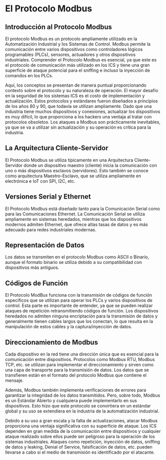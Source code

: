 # El Protocolo Modbus

## Introducción al Protocolo Modbus

El protocolo Modbus es un protocolo ampliamente utilizado en la Automatización Industrial y los Sistemas de Control. Modbus permite la comunicación entre varios dispositivos como controladores lógicos programables (PLCs), sensores, actuadores y otros dispositivos industriales. Comprender el Protocolo Modbus es esencial, ya que este es el protocolo de comunicación más utilizado en los ICS y tiene una gran superficie de ataque potencial para el sniffing e incluso la inyección de comandos en los PLCs.

Aquí, los conceptos se presentan de manera puntual proporcionando contexto sobre el protocolo y su naturaleza de operación. El mayor desafío en la seguridad de los sistemas ICS es el costo de implementación y actualización. Estos protocolos y estándares fueron diseñados a principios de los años 80 y 90, que todavía se utilizan ampliamente. Dado que una industria tiene muchos dispositivos y conexiones, actualizar los dispositivos es muy difícil, lo que proporciona a los hackers una ventaja al tratar con protocolos obsoletos. Los ataques a Modbus son prácticamente inevitables, ya que se va a utilizar sin actualización y su operación es crítica para la industria.

## La Arquitectura Cliente-Servidor

El Protocolo Modbus se utiliza típicamente en una Arquitectura Cliente-Servidor donde un dispositivo maestro (cliente) inicia la comunicación con uno o más dispositivos esclavos (servidores). Esto también se conoce como arquitectura Maestro-Esclavo, que se utiliza ampliamente en electrónica e IoT con SPI, I2C, etc.

## Versiones Serial y Ethernet

El Protocolo Modbus está diseñado tanto para la Comunicación Serial como para las Comunicaciones Ethernet. La Comunicación Serial se utiliza ampliamente en sistemas heredados, mientras que los dispositivos modernos admiten Ethernet, que ofrece altas tasas de datos y es más adecuado para redes industriales modernas.

## Representación de Datos

Los datos se transmiten en el protocolo Modbus como ASCII o Binario, aunque el formato binario se utiliza debido a su compatibilidad con dispositivos más antiguos.

## Códigos de Función

El Protocolo ModBus funciona con la transmisión de códigos de función específicos que se utilizan para operar los PLCs y varios dispositivos de control. Esta parte es importante de entender, ya que se pueden realizar ataques de repetición retransmitiendo códigos de función. Los dispositivos heredados no admiten ninguna encriptación para la transmisión de datos y generalmente tienen cables largos que los conectan, lo que resulta en la manipulación de estos cables y la captura/inyección de datos.

## Direccionamiento de Modbus

Cada dispositivo en la red tiene una dirección única que es esencial para la comunicación entre dispositivos. Protocolos como Modbus RTU, Modbus TCP, etc. se utilizan para implementar el direccionamiento y sirven como una capa de transporte para la transmisión de datos. Los datos que se transfieren están en el formato del protocolo Modbus que contiene el mensaje.

Además, Modbus también implementa verificaciones de errores para garantizar la integridad de los datos transmitidos. Pero, sobre todo, Modbus es un Estándar Abierto y cualquiera puede implementarlo en sus dispositivos. Esto hizo que este protocolo se convirtiera en un estándar global y su uso se extendiera en la industria de la automatización industrial.

Debido a su uso a gran escala y la falta de actualizaciones, atacar Modbus proporciona una ventaja significativa con su superficie de ataque. Los ICS dependen en gran medida de la comunicación entre dispositivos y cualquier ataque realizado sobre ellos puede ser peligroso para la operación de los sistemas industriales. Ataques como repetición, inyección de datos, sniffing de datos y leaking, Denial of Service, falsificación de datos, etc. pueden llevarse a cabo si el medio de transmisión es identificado por el atacante.
